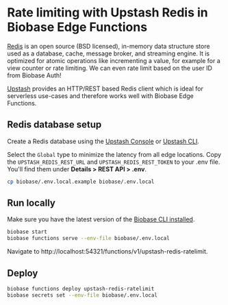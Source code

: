 # Rate limiting with Upstash Redis in Biobase Edge Functions

[Redis](https://redis.io/docs/about/) is an open source (BSD licensed), in-memory data structure store used as a database, cache, message broker, and streaming engine. It is optimized for atomic operations like incrementing a value, for example for a view counter or rate limiting. We can even rate limit based on the user ID from Biobase Auth!

[Upstash](https://upstash.com/) provides an HTTP/REST based Redis client which is ideal for serverless use-cases and therefore works well with Biobase Edge Functions.

## Redis database setup

Create a Redis database using the [Upstash Console](https://console.upstash.com/) or [Upstash CLI](https://github.com/upstash/cli).

Select the `Global` type to minimize the latency from all edge locations. Copy the `UPSTASH_REDIS_REST_URL` and `UPSTASH_REDIS_REST_TOKEN` to your .env file. You'll find them under **Details > REST API > .env**.

```bash
cp biobase/.env.local.example biobase/.env.local
```

## Run locally

Make sure you have the latest version of the [Biobase CLI installed](https://biobase.studio/docs/guides/cli#installation).

```bash
biobase start
biobase functions serve --env-file biobase/.env.local
```

Navigate to http://localhost:54321/functions/v1/upstash-redis-ratelimit.

## Deploy

```bash
biobase functions deploy upstash-redis-ratelimit
biobase secrets set --env-file biobase/.env.local
```
